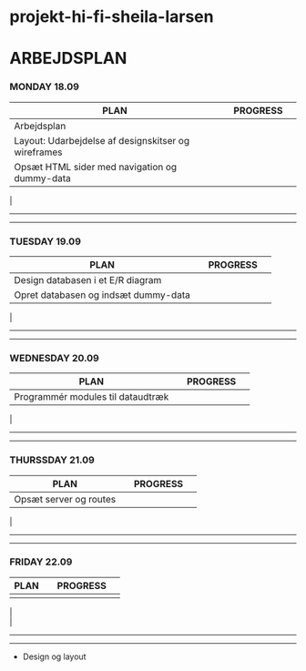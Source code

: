 # projekt-hi-fi-sheila-larsen


# ARBEJDSPLAN


### **MONDAY 18.09**

| PLAN        |            | PROGRESS |        |     
| ------------|:----------:| --------:|--------:
| Arbejdsplan |          |  
| Layout: Udarbejdelse af designskitser og wireframes             
| Opsæt HTML sider med navigation og dummy-data       
| 

---
---

### **TUESDAY 19.09**

| PLAN        |            | PROGRESS |        |     
| ------------|:----------:| --------:|--------:
| Design databasen i et E/R diagram          |  
| Opret databasen og indsæt dummy-data            
|               

---
---

### **WEDNESDAY 20.09**

| PLAN        |            | PROGRESS |        |     
| ------------|:----------:| --------:|--------:
|   Programmér modules til dataudtræk        |  
|             
               

---
---

### **THURSSDAY 21.09**

| PLAN        |            | PROGRESS |        |     
| ------------|:----------:| --------:|--------:
| Opsæt server og routes        |  
|             
               

---
---

### **FRIDAY 22.09**

| PLAN        |            | PROGRESS |        |     
| ------------|:----------:| --------:|--------:
|       |  
|           
|               

---
---


* Design og layout

 





      